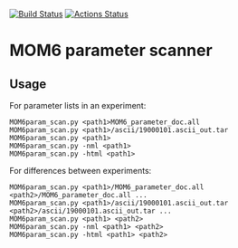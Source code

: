 [![Build Status](https://travis-ci.org/adcroft/MOM6_parameter_scanner.svg?branch=master)](https://travis-ci.org/adcroft/MOM6_parameter_scanner)
[![Actions Status](https://github.com/adcroft/MOM6_parameter_scanner/workflows/CI/badge.svg)](https://github.com/adcroft/MOM6_parameter_scanner/actions)


# MOM6 parameter scanner

## Usage

For parameter lists in an experiment:
```
MOM6param_scan.py <path1>MOM6_parameter_doc.all
MOM6param_scan.py <path1>/ascii/19000101.ascii_out.tar
MOM6param_scan.py <path1> 
MOM6param_scan.py -nml <path1> 
MOM6param_scan.py -html <path1> 
```

For differences between experiments:
```
MOM6param_scan.py <path1>/MOM6_parameter_doc.all <path2>/MOM6_parameter_doc.all ...
MOM6param_scan.py <path1>/ascii/19000101.ascii_out.tar <path2>/ascii/19000101.ascii_out.tar ...
MOM6param_scan.py <path1> <path2>
MOM6param_scan.py -nml <path1> <path2>
MOM6param_scan.py -html <path1> <path2>
```

